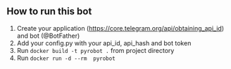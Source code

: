 ## How to run this bot

1. Create your application (https://core.telegram.org/api/obtaining_api_id) and bot (@BotFather)
2. Add your config.py with your api_id, api_hash and bot token 
3. Run `docker build -t pyrobot .` from project directory
4. Run `docker run -d --rm  pyrobot`